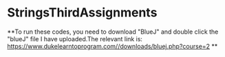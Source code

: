 # StringsThirdAssignments

**To run these codes, you need to download "BlueJ" and double click the "blueJ" file I have uploaded.The relevant link is: https://www.dukelearntoprogram.com//downloads/bluej.php?course=2 **

